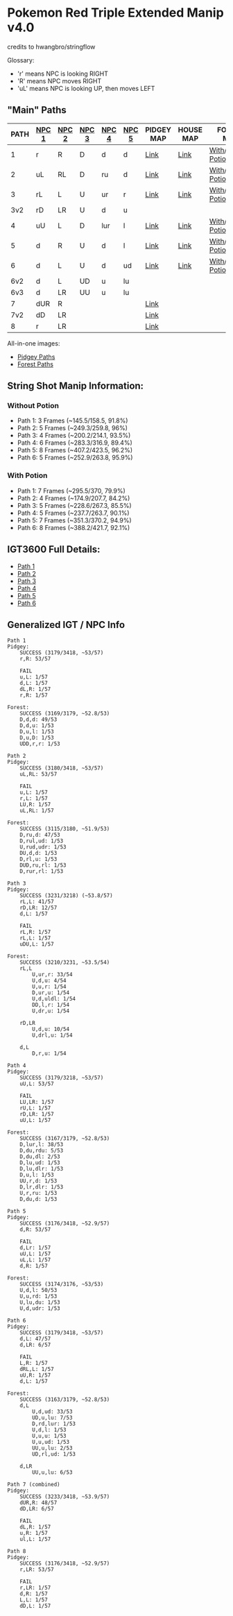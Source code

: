 # Pokemon Red Triple Extended Manip v4.0
credits to hwangbro/stringflow

Glossary:
  - 'r' means NPC is looking RIGHT
  - 'R' means NPC moves RIGHT
  - 'uL' means NPC is looking UP, then moves LEFT

## "Main" Paths

PATH | [NPC 1](https://gunnermaniac.com/pokeworld?map=1#53/182) | [NPC 2](https://gunnermaniac.com/pokeworld?map=1#57/167) | [NPC 3](https://gunnermaniac.com/pokeworld?map=50#2/4) | [NPC 4](https://gunnermaniac.com/pokeworld?map=51#16/43) | [NPC 5](https://gunnermaniac.com/pokeworld?map=51#27/40) | PIDGEY MAP | HOUSE MAP | FOREST MAP
---- | ----- | ------ | ------ | ------ | ------ | ------------ | --- | ---
1 | r | R | D | d | d | [Link](https://gunnermaniac.com/pokeworld?map=1#33/181/DRRUUURRRRRRRRRRRRRRRRRRRRRURUUUUUURUUUULUUUUUUAUUUUUUUUUUUUULLLUUUUUUUUUUURRRRUULLLLLUUU) | [Link](https://gunnermaniac.com/pokeworld?map=50#4/7/RUUUUUUU) | [With](https://gunnermaniac.com/pokeworld?map=51#17/47/UUUURRRRRURRRUUUUUUUUUUUUUUUUUUUUUUUUUUUUUUUUUALLLLLLLLDDDDDDDLLLLUUUUUUUUUUUUULLLLLLDDDDDDDDDDDDDDDADDDLDALLLALULAUUU)/[Without Potion](https://gunnermaniac.com/pokeworld?map=51#17/47/UUUURRRRRURRRUUUUUUUUUUUUUUUUUUUUUUUUUUUUUUUUUALLLLLLLLDDDDDDDLLLLUUUUUUUUUUUUULLLLLLDDDDDDDDDDDDDDDDDDLDLLLLUUU) |
2 | uL | RL | D | ru | d | [Link](https://gunnermaniac.com/pokeworld?map=1#33/181/DRRUUURRRRRRRRRRRRRRRRRRRRRURUUUUUURUUAUULUUUAUUUUUUUUUUUUUUAUULLLUUUUUUURRRRUAUUUUUUULLLLLU) | [Link](https://gunnermaniac.com/pokeworld?map=50#4/7/UUUUURUU) | [With](https://gunnermaniac.com/pokeworld?map=51#17/47/UUAUURUARRRRRRRUUUUUUUUUUUAUUAUUUUUUUUUUUUUUUUUUUULLLLLLLLDDDDDDDLLLLUUUUUUUUUUUUULLLLLLDDDDDDDDDDDDDDDDDDLDLLLLULUUU)/[Without Potion](https://gunnermaniac.com/pokeworld?map=51#17/47/UUAUURUARRRRRRRUUUUUUUUUUUAUUAUUUUUUUUUUUUUUUUUUUULLLLLLLLDDDDDDDLLLLUUUUUUUUUUUUULLLLLLDDDDDDDDDDDDDDDDDDLDLLLLUUU) |
3 | rL | L | U | ur | r | [Link](https://gunnermaniac.com/pokeworld?map=1#33/181/DRRUUURRRRRRRRRRRRRRRRRRRRRURUUUUUURAUUUUUUUUUUUUUUUUUUUULUAUULLLUUUUUUUUUURRRARUUUUAULLLLLU) | [Link](https://gunnermaniac.com/pokeworld?map=50#4/7/RUUUUUUU) | [With](https://gunnermaniac.com/pokeworld?map=51#17/47/UUURURRURRRRRUAUUUUUUUUUUUUUUUUUUAUUUUUUUUUUUUUULLLLLLLLDDDDDDDLLLLUUUUUUUUUUUUULLLLLLDDDDDDDDDDDDDDDDDDDLLLLLUAUS_BLUU)/[Without Potion](https://gunnermaniac.com/pokeworld?map=51#17/47/UUURURRURRRRRUAUUUUUUUUUUUUUUUUUUAUUUUUUUUUUUUUULLLLLLLLDDDDDDDLLLLUUUUUUUUUUUUULLLLLLDDDDDDDDDDDDDDDDDDDLLLLLUAUU) |
3v2 | rD | LR | U | d | u | | | |
4 | uU | L | D | lur | l | [Link](https://gunnermaniac.com/pokeworld?map=1#33/181/DRRUUURRRRRRRRRRRRRRRRRRRRRURUUUUUURUUUUUUUUUULAUUUUAUUUUAUUUAUULLLUUUUUUUUAURRRRUUUUUULLLLLU) | [Link](https://gunnermaniac.com/pokeworld?map=50#4/7/UUUUUURU) | [With](https://gunnermaniac.com/pokeworld?map=51#17/47/UUUURURRRRRRRAUUUAUUUAUUUUUUUUUUUUUUUAUUUUUUUUUUUULLLLLLLLDDDDDDDLLLLUUUUUUUUUUUUULLLLLLDDDDDADDADDADDDDADDADDDDLLLLLS_BLUUUU)/[Without Potion](https://gunnermaniac.com/pokeworld?map=51#17/47/UUUURURRRRRRRAUUUAUUUAUUUUUUUUUUUUUUUAUUUUUUUUUUUULLLLLLLLDDDDDDDLLLLUUUUUUUUUUUUULLLLLLDDDDDADDADDADDDDDDDDDDLLLLLAUUU) |
5 | d | R | U | d | l | [Link](https://gunnermaniac.com/pokeworld?map=1#33/181/DRRUUURRRRRRRRRRRRRRRRRRRRRURUUUUUURUUUULUUUUUUAUUUUUUUUAUUUAUULLLUUUUUUAUURRUUAURRUUUULLLLLU) | [Link](https://gunnermaniac.com/pokeworld?map=50#4/7/UUUURUUU) | [With](https://gunnermaniac.com/pokeworld?map=51#17/47/UUUURRRRRRRURAUUUUUAUUUUUUAUUUUUUUUUUUUUUUUUAUUUUULLLLLLLLDDDDDDDLLLLUUUUUUUUUUUUULLLLLLDDDDDDDDDDDDDDDDDDLDLALLLALUUUU)/[Without Potion](https://gunnermaniac.com/pokeworld?map=51#17/47/UUUURRRRRRRURAUUUUUAUUUUUUAUUUUUUUUUUUUUUUUUAUUUUULLLLLLLLDDDDDDDLLLLUUUUUUUUUUUUULLLLLLDDDDDDDDDDDDDDDDDDDLLLLLAUUU) |
6 | d | L | U | d | ud | [Link](https://gunnermaniac.com/pokeworld?map=1#33/181/DRRUUURRRRRRRRRRRRRRRRRRRRRURUUUUUURUUUUUUUUUULAUUUUUUUUUUUUUULLLUUAUUUAURRRRAUUUUUULALLLLUUU) | [Link](https://gunnermaniac.com/pokeworld?map=50#4/7/RUUUUUUU) | [With](https://gunnermaniac.com/pokeworld?map=51#17/47/UUURURRRRRRRUUUUUUUAUUUUAUUUUUUUUUUUUUAUUUAUUUUUUULLLLLLLLDDDDDDDLLLLUUUUUUUUUUUUULLLLLLDDDDDDDDDDDDDDADDADDS_BDLLLLALLUUUU)/[Without Potion](https://gunnermaniac.com/pokeworld?map=51#17/47/UUURURRRRRRRUUUUUUUAUUUUAUUUUUUUUUUUUUAUUUAUUUUUUULLLLLLLLDDDDDDDLLLLUUUUUUUUUUUUULLLLLLDDDDDDDDDDDDDDDDDDLDLLLLUUU)
6v2 | d | L | UD | u | lu | | | |
6v3 | d | LR | UU | u | lu | | | |
7 | dUR | R | | | | [Link](https://gunnermaniac.com/pokeworld?map=1#33/181/DRRUUURRRRRRRRRRRRRRRRRRRRRURUUUUUURUUUULAUUAUUUUAUUUUUUUUAUUUAUULLLUUUUUUURRRRUU) | | |
7v2 | dD | LR | | | | [Link](https://gunnermaniac.com/pokeworld?map=1#33/181/DRRUUURRRRRRRRRRRRRRRRRRRRRURUUUUUURUUUUUUUUUULAUUUUUUUUUUUUUULLLUUUUUURRRRUU) | | |
8 | r | LR | | | | [Link](https://gunnermaniac.com/pokeworld?map=1#33/181/DRRUUURRRRRRRRRRRRRRRRRRRRRURUUUUUURUUUUUUUUUULUUUUUUUUUUUUULLLUUUUUUURRRRUUU) | | |

All-in-one images:
- [Pidgey Paths](https://i.imgur.com/899HQPn.png)
- [Forest Paths](https://i.imgur.com/1qsE5JK.png)

## String Shot Manip Information:

### Without Potion
- Path 1: 3 Frames (~145.5/158.5, 91.8%)
- Path 2: 5 Frames (~249.3/259.8, 96%)
- Path 3: 4 Frames (~200.2/214.1, 93.5%)
- Path 4: 6 Frames (~283.3/316.9, 89.4%)
- Path 5: 8 Frames (~407.2/423.5, 96.2%)
- Path 6: 5 Frames (~252.9/263.8, 95.9%)

### With Potion
- Path 1: 7 Frames (~295.5/370, 79.9%)
- Path 2: 4 Frames (~174.9/207.7, 84.2%)
- Path 3: 5 Frames (~228.6/267.3, 85.5%)
- Path 4: 5 Frames (~237.7/263.7, 90.1%)
- Path 5: 7 Frames (~351.3/370.2, 94.9%)
- Path 6: 8 Frames (~388.2/421.7, 92.1%)

## IGT3600 Full Details:
- [Path 1](path1igt.md)
- [Path 2](path2igt.md)
- [Path 3](path3igt.md)
- [Path 4](path4igt.md)
- [Path 5](path5igt.md)
- [Path 6](path6igt.md)


## Generalized IGT / NPC Info

```
Path 1
Pidgey:
    SUCCESS (3179/3418, ~53/57)
    r,R: 53/57

    FAIL
    u,L: 1/57
    d,L: 1/57
    dL,R: 1/57
    r,R: 1/57

Forest:
    SUCCESS (3169/3179, ~52.8/53)
    D,d,d: 49/53
    D,d,u: 1/53
    D,u,l: 1/53
    D,u,D: 1/53
    UDD,r,r: 1/53

Path 2
Pidgey:
    SUCCESS (3180/3418, ~53/57)
    uL,RL: 53/57

    FAIL
    u,L: 1/57
    r,L: 1/57
    LU,R: 1/57
    uL,RL: 1/57

Forest:
    SUCCESS (3115/3180, ~51.9/53)
    D,ru,d: 47/53
    D,rul,ud: 1/53
    U,rud,udr: 1/53
    DU,d,d: 1/53
    D,rl,u: 1/53
    DUD,ru,rl: 1/53
    D,rur,rl: 1/53

Path 3
Pidgey:
    SUCCESS (3231/3218) (~53.8/57)
    rL,L: 41/57
    rD,LR: 12/57
    d,L: 1/57

    FAIL
    rL,R: 1/57
    rL,L: 1/57
    uDU,L: 1/57

Forest:
    SUCCESS (3210/3231, ~53.5/54)
    rL,L
        U,ur,r: 33/54
        U,d,u: 4/54
        U,u,r: 1/54
        D,ur,u: 1/54
        U,d,uldl: 1/54
        DD,l,r: 1/54
        U,dr,u: 1/54

    rD,LR
        U,d,u: 10/54
        U,drl,u: 1/54

    d,L
        D,r,u: 1/54

Path 4
Pidgey:
    SUCCESS (3179/3218, ~53/57)
    uU,L: 53/57

    FAIL
    LU,LR: 1/57
    rU,L: 1/57
    rD,LR: 1/57
    uU,L: 1/57

Forest:
    SUCCESS (3167/3179, ~52.8/53)
    D,lur,l: 38/53
    D,du,rdu: 5/53
    D,du,dl: 2/53
    D,lu,ud: 1/53
    D,lu,dlr: 1/53
    D,u,l: 1/53
    UU,r,d: 1/53
    D,lr,dlr: 1/53
    U,r,ru: 1/53
    D,du,d: 1/53

Path 5
Pidgey:
    SUCCESS (3176/3418, ~52.9/57)
    d,R: 53/57

    FAIL
    d,Lr: 1/57
    uU,L: 1/57
    uL,L: 1/57
    d,R: 1/57

Forest:
    SUCCESS (3174/3176, ~53/53)
    U,d,l: 50/53
    U,u,rd: 1/53
    U,lu,du: 1/53
    U,d,udr: 1/53

Path 6
Pidgey:
    SUCCESS (3179/3418, ~53/57)
    d,L: 47/57
    d,LR: 6/57

    FAIL
    L,R: 1/57
    dRL,L: 1/57
    uU,R: 1/57
    d,L: 1/57

Forest:
    SUCCESS (3163/3179, ~52.8/53)
    d,L
        U,d,ud: 33/53
        UD,u,lu: 7/53
        D,rd,lur: 1/53
        U,d,l: 1/53
        U,u,u: 1/53
        U,u,ud: 1/53
        UU,u,lu: 2/53
        UD,rl,ud: 1/53

    d,LR
        UU,u,lu: 6/53

Path 7 (combined)
Pidgey:
    SUCCESS (3233/3418, ~53.9/57)
    dUR,R: 48/57
    dD,LR: 6/57

    FAIL
    dL,R: 1/57
    u,R: 1/57
    ul,L: 1/57

Path 8
Pidgey:
    SUCCESS (3176/3418, ~52.9/57)
    r,LR: 53/57

    FAIL
    r,LR: 1/57
    d,R: 1/57
    L,L: 1/57
    dD,L: 1/57
```
